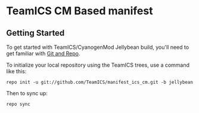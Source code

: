 TeamICS CM Based manifest
=========================

Getting Started
---------------

To get started with TeamICS/CyanogenMod Jellybean build, you'll need to get
familiar with [Git and Repo](http://source.android.com/download/using-repo).

To initialize your local repository using the TeamICS trees, use a command like this:

    repo init -u git://github.com/TeamICS/manifest_ics_cm.git -b jellybean

Then to sync up:

    repo sync
